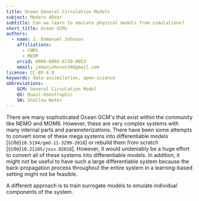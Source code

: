 ```yaml
---
title: Ocean General Circulation Models
subject: Modern 4DVar
subtitle: Can we learn to emulate physical models from simulations?
short_title: Ocean GCMs
authors:
  - name: J. Emmanuel Johnson
    affiliations:
      - CNRS
      - MEOM
    orcid: 0000-0002-6739-0053
    email: jemanjohnson34@gmail.com
license: CC-BY-4.0
keywords: data-assimilation, open-science
abbreviations:
    GCM: General Circulation Model
    QG: Quasi-Geostrophic
    SW: Shallow Water
---
```


There are many sophisticated Ocean GCM's that exist within the community like NEMO and MOM6.
However, these are very complex systems with many internal parts and parameterizations.
There have been some attempts to convert some of these mega systems into differentiable models [{cite}`10.5194/gmd-11-3299-2018`] or rebuild them from scratch [{cite}`10.21105/joss.02018`].
However, it would undeniably be a huge effort to convert all of these systems into differentiable models.
In addition, it might not be useful to have such a large differentiable system because the back-propagation process throughout the entire system in a learning-based setting might not be feasible.

A different approach is to train surrogate models to emulate individual components of the system.